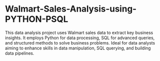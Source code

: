 # Walmart-Sales-Analysis-using-PYTHON-PSQL
This data analysis project uses Walmart sales data to extract key business insights. It employs Python for data processing, SQL for advanced queries, and structured methods to solve business problems. Ideal for data analysts aiming to enhance skills in data manipulation, SQL querying, and building data pipelines.

